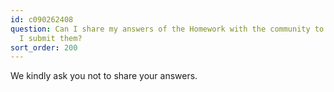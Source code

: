 ```yaml
---
id: c090262408
question: Can I share my answers of the Homework with the community to compare before
  I submit them?
sort_order: 200
---
```


We kindly ask you not to share your answers.